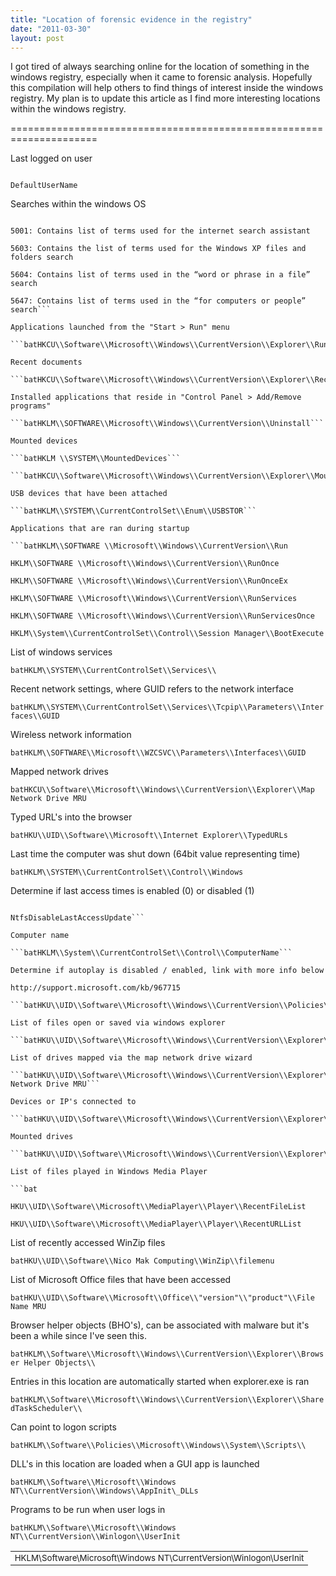```yaml
---
title: "Location of forensic evidence in the registry"
date: "2011-03-30"
layout: post
---
```


I got tired of always searching online for the location of something in the windows registry, especially when it came to forensic analysis. Hopefully this compilation will help others to find things of interest inside the windows registry. My plan is to update this article as I find more interesting locations within the windows registry.

\=====================================================================

Last logged on user

```batHKLM\\SOFTWARE\\Microsoft\\Windows NT\\CurrentVersion\\WinLogon

DefaultUserName

```

Searches within the windows OS

```batHKCU\\Software\\Microsoft\\Search Assistant\\ACMru

5001: Contains list of terms used for the internet search assistant

5603: Contains the list of terms used for the Windows XP files and folders search

5604: Contains list of terms used in the “word or phrase in a file” search

5647: Contains list of terms used in the “for computers or people” search```

Applications launched from the "Start > Run" menu

```batHKCU\\Software\\Microsoft\\Windows\\CurrentVersion\\Explorer\\RunMRU```

Recent documents

```batHKCU\\Software\\Microsoft\\Windows\\CurrentVersion\\Explorer\\RecentDocs```

Installed applications that reside in "Control Panel > Add/Remove programs"

```batHKLM\\SOFTWARE\\Microsoft\\Windows\\CurrentVersion\\Uninstall```

Mounted devices

```batHKLM \\SYSTEM\\MountedDevices```

```batHKCU\\Software\\Microsoft\\Windows\\CurrentVersion\\Explorer\\MountPoints2\\CPC\\Volume\\```

USB devices that have been attached

```batHKLM\\SYSTEM\\CurrentControlSet\\Enum\\USBSTOR```

Applications that are ran during startup

```batHKLM\\SOFTWARE \\Microsoft\\Windows\\CurrentVersion\\Run

HKLM\\SOFTWARE \\Microsoft\\Windows\\CurrentVersion\\RunOnce

HKLM\\SOFTWARE \\Microsoft\\Windows\\CurrentVersion\\RunOnceEx

HKLM\\SOFTWARE \\Microsoft\\Windows\\CurrentVersion\\RunServices

HKLM\\SOFTWARE \\Microsoft\\Windows\\CurrentVersion\\RunServicesOnce

HKLM\\System\\CurrentControlSet\\Control\\Session Manager\\BootExecute

```

List of windows services

```batHKLM\\SYSTEM\\CurrentControlSet\\Services\\```

Recent network settings, where GUID refers to the network interface

```batHKLM\\SYSTEM\\CurrentControlSet\\Services\\Tcpip\\Parameters\\Interfaces\\GUID```

Wireless network information

```batHKLM\\SOFTWARE\\Microsoft\\WZCSVC\\Parameters\\Interfaces\\GUID```

Mapped network drives

```batHKCU\\Software\\Microsoft\\Windows\\CurrentVersion\\Explorer\\Map Network Drive MRU```

Typed URL's into the browser

```batHKU\\UID\\Software\\Microsoft\\Internet Explorer\\TypedURLs```

Last time the computer was shut down (64bit value representing time)

```batHKLM\\SYSTEM\\CurrentControlSet\\Control\\Windows```

Determine if last access times is enabled (0) or disabled (1)

```batHKLM\\System\\CurrentControlSet\\Control\\FileSystem\\

NtfsDisableLastAccessUpdate```

Computer name

```batHKLM\\System\\CurrentControlSet\\Control\\ComputerName```

Determine if autoplay is disabled / enabled, link with more info below

http://support.microsoft.com/kb/967715

```batHKU\\UID\\Software\\Microsoft\\Windows\\CurrentVersion\\Policies\\Explorer\\NoDriveTypeAutoRun```

List of files open or saved via windows explorer

```batHKU\\UID\\Software\\Microsoft\\Windows\\CurrentVersion\\Explorer\\ComDlg32\\OpenSaveMRU```

List of drives mapped via the map network drive wizard

```batHKU\\UID\\Software\\Microsoft\\Windows\\CurrentVersion\\Explorer\\Map Network Drive MRU```

Devices or IP's connected to

```batHKU\\UID\\Software\\Microsoft\\Windows\\CurrentVersion\\Explorer\\ComputerDescriptions```

Mounted drives

```batHKU\\UID\\Software\\Microsoft\\Windows\\CurrentVersion\\Explorer\\MountPoints2```

List of files played in Windows Media Player

```bat

HKU\\UID\\Software\\Microsoft\\MediaPlayer\\Player\\RecentFileList

HKU\\UID\\Software\\Microsoft\\MediaPlayer\\Player\\RecentURLList

```

List of recently accessed WinZip files

```batHKU\\UID\\Software\\Nico Mak Computing\\WinZip\\filemenu```

List of Microsoft Office files that have been accessed

```batHKU\\UID\\Software\\Microsoft\\Office\\"version"\\"product"\\File Name MRU```

Browser helper objects (BHO's), can be associated with malware but it's been a while since I've seen this.

```batHKLM\\Software\\Microsoft\\Windows\\CurrentVersion\\Explorer\\Browser Helper Objects\\```

Entries in this location are automatically started when explorer.exe is ran

```batHKLM\\Software\\Microsoft\\Windows\\CurrentVersion\\Explorer\\SharedTaskScheduler\\```

Can point to logon scripts

```batHKLM\\Software\\Policies\\Microsoft\\Windows\\System\\Scripts\\```

DLL's in this location are loaded when a GUI app is launched

```batHKLM\\Software\\Microsoft\\Windows NT\\CurrentVersion\\Windows\\AppInit\_DLLs```

Programs to be run when user logs in

```batHKLM\\Software\\Microsoft\\Windows NT\\CurrentVersion\\Winlogon\\UserInit```

<table cellspacing="0" cellpadding="3"><tbody><tr><td style="font-size: 10pt;" colspan="7" align="left" valign="bottom">HKLM\Software\Microsoft\Windows NT\CurrentVersion\Winlogon\UserInit</td></tr></tbody></table>
